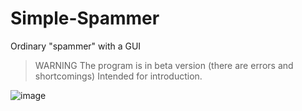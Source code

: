 # Simple-Spammer
Ordinary "spammer" with a GUI

> WARNING
The program is in beta version (there are errors and shortcomings)
Intended for introduction.

![image](https://user-images.githubusercontent.com/56963796/200654018-a2637a51-2bd2-4afa-a13e-9c387d8d676c.png)
